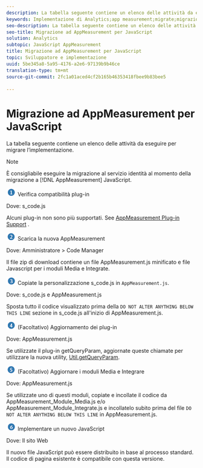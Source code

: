 ```yaml
---
description: La tabella seguente contiene un elenco delle attività da eseguire per migrare l’implementazione.
keywords: Implementazione di Analytics;app measurement;migrate;migrazione;javascript
seo-description: La tabella seguente contiene un elenco delle attività da eseguire per migrare l’implementazione.
seo-title: Migrazione ad AppMeasurement per JavaScript
solution: Analytics
subtopic: JavaScript AppMeasurement
title: Migrazione ad AppMeasurement per JavaScript
topic: Sviluppatore e implementazione
uuid: 5be345a8-5a95-4176-a2e6-97139b9b46ce
translation-type: tm+mt
source-git-commit: 2fc1a01aced4cf2b165b46353418fbee9b83bee5

---
```



# Migrazione ad AppMeasurement per JavaScript

La tabella seguente contiene un elenco delle attività da eseguire per migrare l’implementazione.

>[!NOTE]
>
> È consigliabile eseguire la migrazione al servizio [](/help/implement/js-implementation/c-unique-visitors/visid-service.md) identità al momento della migrazione a [!DNL AppMeasurement] JavaScript.

![](assets/step1_icon.png) Verifica compatibilità plug-in

Dove: s\_code.js

Alcuni plug-in non sono più supportati. See [AppMeasurement Plug-in Support](/help/implement/js-implementation/c-appmeasurement-js/plugins-support.md) .

![](assets/step2_icon.png) Scarica la nuova AppMeasurement

Dove: Amministratore &gt; Code Manager

Il file zip di download contiene un file AppMeasurement.js minificato e file Javascript per i moduli Media e Integrate.

![](assets/step3_icon.png) Copiate la personalizzazione s\_code.js in `AppMeasurement.js`.

Dove: s\_code.js e AppMeasurement.js

Sposta tutto il codice visualizzato prima della `DO NOT ALTER ANYTHING BELOW THIS LINE` sezione in s\_code.js all'inizio di AppMeasurement.js.

![](assets/step4_icon.png) (Facoltativo) Aggiornamento dei plug-in

Dove: AppMeasurement.js

Se utilizzate il plug-in getQueryParam, aggiornate queste chiamate per utilizzare la nuova utility, [Util.getQueryParam](/help/implement/js-implementation/util-getqueryparam.md).

![](assets/step5_icon.png) (Facoltativo) Aggiornare i moduli Media e Integrare

Dove: AppMeasurement.js

Se utilizzate uno di questi moduli, copiate e incollate il codice da AppMeasurement\_Module\_Media.js e/o AppMeasurement\_Module\_Integrate.js e incollatelo subito prima del file `DO NOT ALTER ANYTHING BELOW THIS LINE` in AppMeasurement.js.

![](assets/step6_icon.png) Implementare un nuovo JavaScript

Dove: Il sito Web

Il nuovo file JavaScript può essere distribuito in base al processo standard. Il codice di pagina esistente è compatibile con questa versione.
